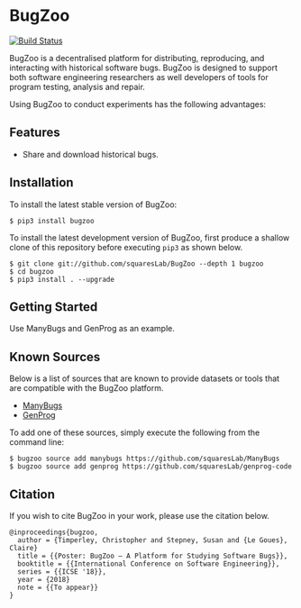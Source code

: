 # BugZoo

[![Build Status](https://travis-ci.org/squaresLab/BugZoo.svg?branch=master)](https://travis-ci.org/squaresLab/BugZoo)

BugZoo is a decentralised platform for distributing,
reproducing, and interacting with historical software bugs. BugZoo is designed
to support both software engineering researchers as well developers of tools
for program testing, analysis and repair.

Using BugZoo to conduct experiments has the following advantages:

## Features

* Share and download historical bugs.

## Installation

To install the latest stable version of BugZoo:

```
$ pip3 install bugzoo
```

To install the latest development version of BugZoo, first produce a shallow
clone of this repository before executing `pip3` as shown below.

```
$ git clone git://github.com/squaresLab/BugZoo --depth 1 bugzoo
$ cd bugzoo
$ pip3 install . --upgrade
```

## Getting Started

Use ManyBugs and GenProg as an example.

## Known Sources

Below is a list of sources that are known to provide datasets or tools that
are compatible with the BugZoo platform.

* [ManyBugs](https://github.com/squaresLab/ManyBugs)
* [GenProg](https://github.com/squaresLab/genprog-code)

To add one of these sources, simply execute the following from the command line:

```
$ bugzoo source add manybugs https://github.com/squaresLab/ManyBugs
$ bugzoo source add genprog https://github.com/squaresLab/genprog-code
```

## Citation

If you wish to cite BugZoo in your work, please use the citation below.

```
@inproceedings{bugzoo,
  author = {Timperley, Christopher and Stepney, Susan and {Le Goues}, Claire}
  title = {{Poster: BugZoo – A Platform for Studying Software Bugs}},
  booktitle = {{International Conference on Software Engineering}},
  series = {{ICSE '18}},
  year = {2018}
  note = {{To appear}}
}
```

